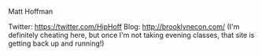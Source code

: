 Matt Hoffman

Twitter:  https://twitter.com/HipHoff
Blog:  http://brooklynecon.com/  (I'm definitely cheating here, but once I'm not taking evening classes, that site is getting back up and running!)